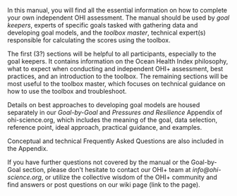 In this manual, you will find all the essential information on how to complete your own independent OHI assessment. The manual should be used by _goal keepers_, experts of specific goals tasked with gathering data and developing goal models, and the _toolbox master_, technical expert(s) responsible for calculating the scores using the toolbox.  

The first (3?) sections will be helpful to all participants, especially to the goal keepers. It contains information on the Ocean Health Index philosophy, what to expect when conducting and independent OHI+ assessment, best practices, and an introduction to the toolbox. The remaining sections will be most useful to the toolbox master, which focuses on technical guidance on how to use the toolbox and troubleshoot.

Details on best approaches to developing goal models are housed separately in our _Goal-by-Goal_ and _Pressures and Resilience_ Appendix of ohi-science.org, which includes the meaning of the goal, data selection, reference point, ideal approach, practical guidance, and examples.

Conceptual and technical Frequently Asked Questions are also included in the Appendix. 

If you have further questions not covered by the manual or the Goal-by-Goal section, please don't hesitate to contact our OHI+ team at _info@ohi-science.org_, or utilize the collective wisdom of the OHI+ community and find answers or post questions on our wiki page (link to the page).
